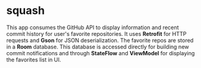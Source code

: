 # squash

This app consumes the GitHub API to display information and recent commit history for user's favorite repositories. It uses **Retrofit** for HTTP requests and **Gson** for JSON deserialization.
The favorite repos are stored in a **Room** database. This database is accessed directly for building new commit notifications and
through **StateFlow** and **ViewModel** for displaying the favorites list in UI.
